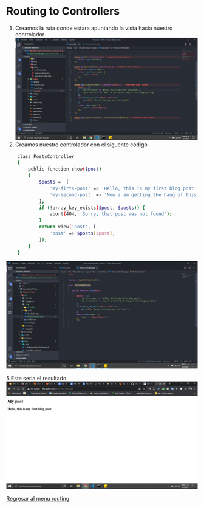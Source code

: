 # Routing to Controllers

1. Creamos la ruta donde estara apuntando la vista hacia nuestro controlador
   ![alt](../img/13.png "Routing to Controllers")
1. Creamos nuestro controlador con el siguente código

```bash
    class PostsController
    {
        public function show($post)
        {
            $posts =  [
                'my-firts-post' => 'Hello, this is my first blog post!',
                'my-second-post' => 'Now i am getting the hang of this blogging thing.'
            ];
            if (!array_key_exists($post, $posts)) {
                abort(404, 'Sorry, that post was not found');
            }
            return view('post', [
                'post' => $posts[$post],
            ]);
        }
    }

```

![alt](../img/14.png "Routing to Controllers")

5.Este seria el resultado
![alt](../img/15.png "Routing to Controllers")

[Regresar al menu routing](./menuRouting.md)
